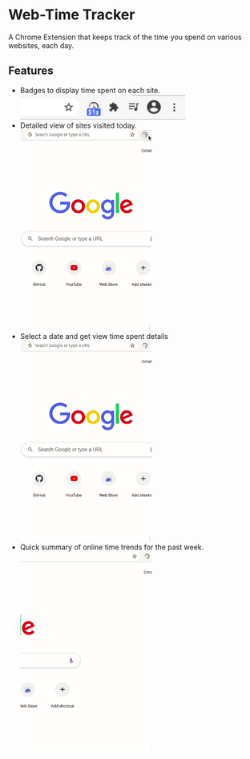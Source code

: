 # Web-Time Tracker 

A Chrome Extension that keeps track of the time you spend on various websites, each day.

## Features 
* Badges to display time spent on each site. <br> <img src="images/Badge.gif" height="50">
* Detailed view of sites visited today. <br> <img src= "images/Today.gif" height = "400">
* Select a date and get view time spent details <br> <img src = "images/DatePick.gif" height = "400">
* Quick summary of online time trends for the past week.  <br> <img src = "images/Week.gif" height = "400">
